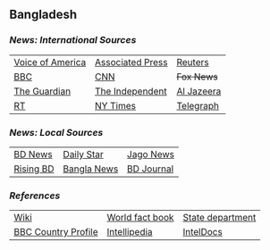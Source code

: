 ## Bangladesh ##

### _News: International Sources_ ###
|   |   |   |
| --- | --- | --- |
| [Voice of America](https://www.voanews.com/search?search_api_fulltext=Bangladesh&type=1&sort_by=publication_time) | [Associated Press](https://apnews.com/Bangladesh) | [Reuters](https://www.reuters.com/places/Bangladesh) |
| [BBC](https://www.bbc.com/news/topics/c77jz3md7grt/bangladesh) | [CNN](https://www.cnn.com/search/?q=Bangladesh&size=10&type=article) | ~~Fox News~~ |
| [The Guardian](https://www.theguardian.com/world/Bangladesh)  | [The Independent](https://www.independent.co.uk/topic/Bangladesh) | [Al Jazeera](https://www.aljazeera.com/topics/country/bangladesh.html) |
| [RT](https://www.rt.com/tags/bangladesh-news/) | [NY Times](https://www.nytimes.com/section/world/Bangladesh) | [Telegraph](https://www.telegraph.co.uk/Bangladesh/) |

### _News: Local Sources_ ###
|   |   |   |
| --- | --- | --- |
| [BD News](https://bdnews24.com/) | [Daily Star](https://www.thedailystar.net/) | [Jago News](https://www.jagonews24.com/en) |
| [Rising BD](https://www.risingbd.com/english/) | [Bangla News](https://www.banglanews24.com/english/) | [BD Journal](https://www.bd-journal.com/english) |


### _References_ ###
|   |   |   |
| --- | --- | --- |
| [Wiki](https://en.wikipedia.org/wiki/Bangladesh) | [World fact book](https://www.cia.gov/library/publications/the-world-factbook/geos/bg.html) | [State department](https://www.state.gov/countries-areas/bangladesh/) |
| [BBC Country Profile](https://www.bbc.com/news/world-south-asia-12650940) | [Intellipedia](https://intellipedia.intelink.gov/wiki/Bangladesh) | [IntelDocs](https://inteldocs.intelink.gov/search/folder?q=Bangladesh) |
